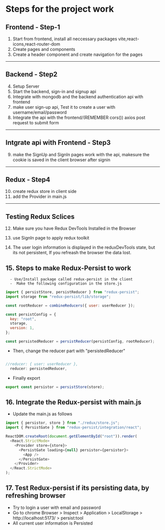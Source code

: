 # Steps for the project work

## Frontend - Step-1

1. Start from frontend, install all neccessary packages vite,react-icons,react-router-dom
2. Create pages and components
3. Create a header component
   and create navigation for the pages

---

## Backend - Step2

4. Setup Server
5. Start the backend, sign-in and signup api
6. Integrate with mongodb and the backend authentication api with frontend
7. make user sign-up api, Test it to create a user with username/email/password
8. Integrate the api with the frontend/(REMEMBER cors()) axios post request to submit form

---

## Intgrate api with Frontend - Step3

9. make the SignUp and SignIn pages work with the api, makesure the cookie is saved in the client browser after signin

---

## Redux - Step4

10. create redux store in client side
11. add the Provider in main.js

---

## Testing Redux Sclices

12. Make sure you have Redux DevTools Installed in the Browser

13. use SignIn page to apply redux toolkit
14. The user login information is displayed in the reduxDevTools state, but its not persistent, If you refreash the browser the data lost.

## 15. Steps to make Redux-Persist to work

      - Use/Install package called redux-persist in the client
      -  Make the following configuration in the store.js

```js
import { persistStore, persistReducer } from "redux-persist";
import storage from "redux-persist/lib/storage";

const rootReducer = combineReducers({ user: userReducer });

const persistConfig = {
  key: "root",
  storage,
  version: 1,
};

const persistedReducer = persistReducer(persistConfig, rootReducer);
```

- Then, change the reducer part with "persistedReducer"

```js

//reducer: { user: userReducer },
  reducer: persistedReducer,

```

- Finally export

```js
export const persistor = persistStore(store);
```

## 16. Integrate the Redux-persist with main.js

- Update the main.js as follows

```js
import { persistor, store } from "./redux/store.js";
import { PersistGate } from "redux-persist/integration/react";

ReactDOM.createRoot(document.getElementById("root")).render(
  <React.StrictMode>
    <Provider store={store}>
      <PersistGate loading={null} persistor={persistor}>
        <App />
      </PersistGate>
    </Provider>
  </React.StrictMode>
);
```

## 17. Test Redux-persist if its persisting data, by refreshing browser

- Try to login a user with email and password
- Go to chrome Browser > Inspect > Application > LocalStorage > http://localhost:5173/ > persist:tool
- All current user information is Persisted
